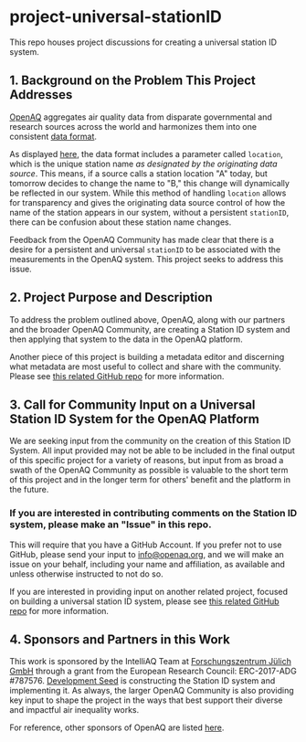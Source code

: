 # project-universal-stationID
This repo houses project discussions for creating a universal station ID system.

## 1. Background on the Problem This Project Addresses

[OpenAQ](https://openaq.org) aggregates air quality data from disparate governmental and research sources across the world and harmonizes them into one consistent [data format](https://github.com/openaq/openaq-data-format). 

As displayed [here](https://github.com/openaq/openaq-data-format), the data format includes a parameter called `location`, which is the unique station name _as designated by the originating data source_. This means, if a source calls a station location "A" today, but tomorrow decides to change the name to "B," this change will dynamically be reflected in our system. While this method of handling ``location`` allows for transparency and gives the originating data source control of how the name of the station appears in our system, without a persistent ``stationID``, there can be confusion about these station name changes.

Feedback from the OpenAQ Community has made clear that there is a desire for a persistent and universal ``stationID`` to be associated with the measurements in the OpenAQ system. This project seeks to address this issue. 


## 2. Project Purpose and Description

To address the problem outlined above, OpenAQ, along with our partners and the broader OpenAQ Community, are creating a Station ID system and then applying that system to the data in the OpenAQ platform. 

Another piece of this project is building a metadata editor and discerning what metadata are most useful to collect and share with the community. Please see [this related GitHub repo](https://github.com/openaq/project-metadata-format) for more information.


## 3. Call for Community Input on a Universal Station ID System for the OpenAQ Platform

We are seeking input from the community on the creation of this Station ID System. All input provided may not be able to be included in the final output of this specific project for a variety of reasons, but input from as broad a swath of the OpenAQ Community as possible is valuable to the short term of this project and in the longer term for others' benefit and the platform in the future.


### **If you are interested in contributing comments on the Station ID system, please make an "Issue" in this repo.** 

This will require that you have a GitHub Account. If you prefer not to use GitHub, please send your input to info@openaq.org, and we will make an issue on your behalf, including your name and affiliation, as available and unless otherwise instructed to not do so. 

If you are interested in providing input on another related project, focused on building a universal station ID system, please see [this related GitHub repo](https://github.com/openaq/project-metadata-format) for more information.


## 4. Sponsors and Partners in this Work

This work is sponsored by the IntelliAQ Team at [Forschungszentrum Jülich GmbH](http://www.fz-juelich.de/portal/DE/Home/home_node.html) through a grant from the European Research Council: ERC-2017-ADG #787576. [Development Seed](https://developmentseed.org/) is constructing the Station ID system and implementing it. As always, the larger OpenAQ Community is also providing key input to shape the project in the ways that best support their diverse and impactful air inequality works.

For reference, other sponsors of OpenAQ are listed [here](https://openaq.org/#/about).




